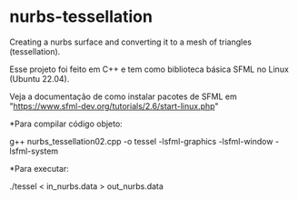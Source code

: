 # nurbs-tessellation
Creating a nurbs surface and converting it to a mesh of triangles (tessellation).

Esse projeto foi feito em C++ e tem como biblioteca básica SFML no Linux (Ubuntu 22.04).

Veja a documentação de como instalar pacotes de SFML em "https://www.sfml-dev.org/tutorials/2.6/start-linux.php"

*Para compilar código objeto:

g++ nurbs_tessellation02.cpp -o tessel -lsfml-graphics -lsfml-window -lsfml-system

*Para executar:

./tessel < in_nurbs.data > out_nurbs.data
